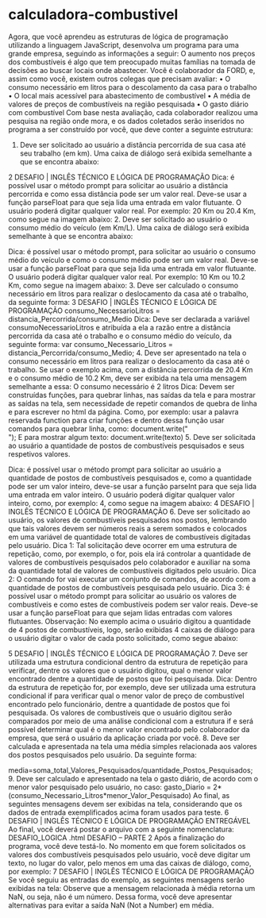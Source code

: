 # calculadora-combustivel
Agora, que você aprendeu as estruturas de lógica de programação utilizando a linguagem JavaScript, desenvolva um
programa para uma grande empresa, seguindo as informações a seguir:
O aumento nos preços dos combustíveis é algo que tem preocupado muitas famílias na tomada de decisões ao
buscar locais onde abastecer. Você é colaborador da FORD, e, assim como você, existem outros colegas que
precisam avaliar:
• O consumo necessário em litros para o descolamento da casa para o trabalho
• O local mais acessível para abastecimento de combustível
• A média de valores de preços de combustíveis na região pesquisada
• O gasto diário com combustível
Com base nesta avaliação, cada colaborador realizou uma pesquisa na região onde mora, e os dados coletados serão
inseridos no programa a ser construído por você, que deve conter a seguinte estrutura:
1. Deve ser solicitado ao usuário a distância percorrida de sua casa até seu trabalho (em km). Uma caixa de diálogo
será exibida semelhante a que se encontra abaixo:


2
DESAFIO | INGLÊS TÉCNICO E
LÓGICA DE PROGRAMAÇÃO
Dica: é possível usar o método prompt para solicitar ao usuário a distância percorrida e como essa distância pode ser um valor real. Deve-se usar a função parseFloat para que seja lida uma entrada em valor flutuante.
O usuário poderá digitar qualquer valor real. Por exemplo: 20 Km ou 20.4 Km, como segue na imagem abaixo:
2. Deve ser solicitado ao usuário o consumo médio do veículo (em Km/L). Uma caixa de diálogo será exibida
semelhante à que se encontra abaixo:



Dica: é possível usar o método prompt, para solicitar ao usuário o consumo médio do veículo e como o consumo
médio pode ser um valor real. Deve-se usar a função parseFloat para que seja lida uma entrada em valor flutuante.
 O usuário poderá digitar qualquer valor real. Por exemplo: 10 Km ou 10.2 Km, como segue na imagem abaixo:
3. Deve ser calculado o consumo necessário em litros para realizar o deslocamento da casa até o trabalho, da
seguinte forma:
3
DESAFIO | INGLÊS TÉCNICO E
LÓGICA DE PROGRAMAÇÃO
consumo_NecessarioLitros = distancia_Percorrida/consumo_Medio
Dica: Deve ser declarada a variável consumoNecessarioLitros e atribuída a ela a razão entre a distância percorrida da
casa até o trabalho e o consumo médio do veículo, da seguinte forma:
var consumo_Necessario_Litros = distancia_Percorrida/consumo_Medio;
4. Deve ser apresentado na tela o consumo necessário em litros para realizar o deslocamento da casa até o trabalho.
Se usar o exemplo acima, com a distância percorrida de 20.4 Km e o consumo médio de 10.2 Km, deve ser exibida
na tela uma mensagem semelhante a essa:
O consumo necessário é 2 litros
Dica: Devem ser construídas funções, para quebrar linhas, nas saídas da tela e para mostrar as saídas na tela, sem
necessidade de repetir comandos de quebra de linha e para escrever no html da página. Como, por exemplo: usar a
palavra reservada function para criar funções e dentro dessa função usar comandos para quebrar linha, como:
 document.write("<br>");
E para mostrar algum texto:
 document.write(texto)
5. Deve ser solicitada ao usuário a quantidade de postos de combustíveis pesquisados e seus respetivos valores.

Dica: é possível usar o método prompt para solicitar ao usuário a quantidade de postos de combustíveis pesquisados
e, como a quantidade pode ser um valor inteiro, deve-se usar a função parseInt para que seja lida uma entrada em
valor inteiro.
O usuário poderá digitar qualquer valor inteiro, como, por exemplo: 4, como segue na imagem abaixo:
4
DESAFIO | INGLÊS TÉCNICO E
LÓGICA DE PROGRAMAÇÃO
6. Deve ser solicitado ao usuário, os valores de combustíveis pesquisados nos postos, lembrando que tais valores
devem ser números reais a serem somados e colocados em uma variável de quantidade total de valores de
combustíveis digitadas pelo usuário.
Dica 1: Tal solicitação deve ocorrer em uma estrutura de repetição, como, por exemplo, o for, pois ela irá controlar a
quantidade de valores de combustíveis pesquisados pelo colaborador e auxiliar na soma da quantidade total de
valores de combustíveis digitados pelo usuário.
Dica 2: O comando for vai executar um conjunto de comandos, de acordo com a quantidade de postos de
combustíveis pesquisada pelo usuário.
Dica 3: é possível usar o método prompt para solicitar ao usuário os valores de combustíveis e como estes de
combustíveis podem ser valor reais. Deve-se usar a função parseFloat para que sejam lidas entradas com valores
flutuantes.
Observação: No exemplo acima o usuário digitou a quantidade de 4 postos de combustíveis, logo, serão exibidas 4
caixas de diálogo para o usuário digitar o valor de cada posto solicitado, como segue abaixo:

5
DESAFIO | INGLÊS TÉCNICO E
LÓGICA DE PROGRAMAÇÃO
7. Deve ser utilizada uma estrutura condicional dentro da estrutura de repetição para verificar, dentre os valores que
o usuário digitou, qual o menor valor encontrado dentre a quantidade de postos que foi pesquisada.
Dica: Dentro da estrutura de repetição for, por exemplo, deve ser utilizada uma estrutura condicional if para verificar
qual o menor valor de preço de combustível encontrado pelo funcionário, dentre a quantidade de postos que foi
pesquisada. Os valores de combustíveis que o usuário digitou serão comparados por meio de uma análise
condicional com a estrutura if e será possível determinar qual é o menor valor encontrado pelo colaborador da
empresa, que será o usuário da aplicação criada por você.
8. Deve ser calculada e apresentada na tela uma média simples relacionada aos valores dos postos pesquisados pelo
usuário. Da seguinte forma:

 media=soma_total_Valores_Pesquisados/quantidade_Postos_Pesquisados;
9. Deve ser calculado e apresentado na tela o gasto diário, de acordo com o menor valor pesquisado pelo usuário,
no caso:
 gasto_Diario = 2*(consumo_Necessario_Litros*menor_Valor_Pesquisado)
Ao final, as seguintes mensagens devem ser exibidas na tela, considerando que os dados de entrada exemplificados
acima foram usados para teste.
6
DESAFIO | INGLÊS TÉCNICO E
LÓGICA DE PROGRAMAÇÃO
ENTREGÁVEL
Ao final, você deverá postar o arquivo com a seguinte nomenclatura:
DESAFIO_LOGICA <NOME DO ALUNO>.html
DESAFIO – PARTE 2
Após a finalização do programa, você deve testá-lo. No momento em que forem solicitados os valores dos combustíveis
pesquisados pelo usuário, você deve digitar um texto, no lugar do valor, pelo menos em uma das caixas de diálogo,
como, por exemplo:
7
DESAFIO | INGLÊS TÉCNICO E
LÓGICA DE PROGRAMAÇÃO
Se você seguiu as entradas do exemplo, as seguintes mensagens serão exibidas na tela:
Observe que a mensagem relacionada à média retorna um NaN, ou seja, não é um número. Dessa forma, você deve
apresentar alternativas para evitar a saída NaN (Not a Number) em média.

